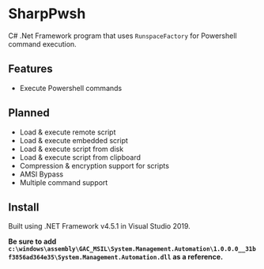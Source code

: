 # SharpPwsh
C# .Net Framework program that uses `RunspaceFactory` for Powershell command execution.

## Features
- Execute Powershell commands

## Planned
- Load & execute remote script
- Load & execute embedded script
- Load & execute script from disk
- Load & execute script from clipboard
- Compression & encryption support for scripts
- AMSI Bypass
- Multiple command support

## Install
Built using .NET Framework v4.5.1 in Visual Studio 2019.

**Be sure to add `c:\windows\assembly\GAC_MSIL\System.Management.Automation\1.0.0.0__31bf3856ad364e35\System.Management.Automation.dll` as a reference.**